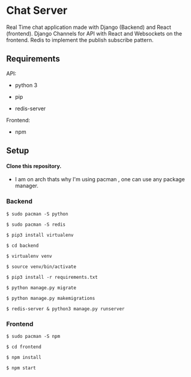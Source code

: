 # Chat Server
Real Time chat application made with Django (Backend) and React (frontend).
Django Channels for API  with React and Websockets on the frontend. Redis to implement the publish subscribe pattern. 

## Requirements
API:

  * python 3
  
  * pip
  
  * redis-server
  
Frontend:

  * npm

## Setup

#### Clone this repository.

* I am on arch thats why I'm using pacman , one can use any package manager.

### Backend

```
$ sudo pacman -S python

$ sudo pacman -S redis

$ pip3 install virtualenv

$ cd backend

$ virtualenv venv

$ source venv/bin/activate

$ pip3 install -r requirements.txt

$ python manage.py migrate

$ python manage.py makemigrations

$ redis-server & python3 manage.py runserver

```

### Frontend

```
$ sudo pacman -S npm

$ cd frontend

$ npm install

$ npm start

```
